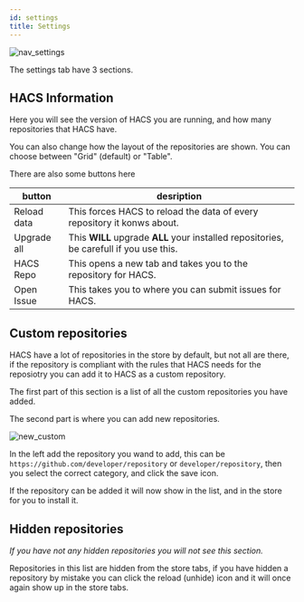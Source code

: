 ```yaml
---
id: settings
title: Settings
---
```


![nav_settings](/img/nav_settings.png)

The settings tab have 3 sections.

## HACS Information

Here you will see the version of HACS you are running, and how many repositories that HACS have.

You can also change how the layout of the repositories are shown.
You can choose between "Grid" (default) or "Table".

There are also some buttons here

button | desription
-- | --
Reload data | This forces HACS to reload the data of every repository it konws about.
Upgrade all | This **WILL** upgrade **ALL** your installed repositories, be carefull if you use this.
HACS Repo | This opens a new tab and takes you to the repository for HACS.
Open Issue | This takes you to where you can submit issues for HACS.

## Custom repositories

HACS have a lot of repositories in the store by default, but not all are there, if the repository is compliant with the rules that HACS needs for the reposiotry you can add it to HACS as a custom repository.

The first part of this section is a list of all the custom repositories you have added.

The second part is where you can add new repositories.

![new_custom](/img/new_custom.png)

In the left add the repository you wand to add, this can be `https://github.com/developer/repository` or `developer/repository`, then you select the correct category, and click the save icon.

If the repository can be added it will now show in the list, and in the store for you to install it.


## Hidden repositories

_If you have not any hidden repositories you will not see this section._

Repositories in this list are hidden from the store tabs, if you have hidden a repository by mistake you can click the reload (unhide) icon and it will once again show up in the store tabs.